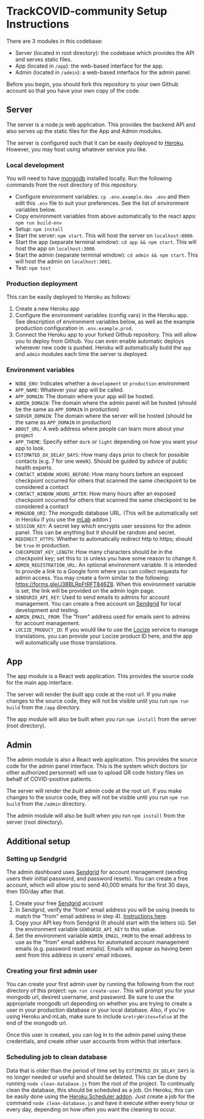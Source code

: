 # TrackCOVID-community Setup Instructions

There are 3 modules in this codebase:
- Server (located in root directory): the codebase which provides the API and serves static files.
- App (located in `/app`): the web-based interface for the app.
- Admin (located in `/admin`): a web-based interface for the admin panel.

Before you begin, you should fork this repository to your own Github account so that you have your own copy of the code.


## Server

The server is a node.js web application. This provides the backend API and also serves up the static files for the App and Admin modules.

The server is configured such that it can be easily deployed to [Heroku](https://www.heroku.com/). However, you may host using whatever service you like.

### Local development
You will need to have [mongodb](https://www.mongodb.com/) installed locally. Run the following commands from the root directory of this repository.

- Configure environment variables: `cp .env.example.dev .env` and then edit this `.env` file to suit your preferences. See the list of environment variables below.
- Copy environment variables from above automatically to the react apps: `npm run build-env`
- Setup: `npm install`
- Start the server: `npm start`. This will host the server on `localhost:8000`.
- Start the app (separate terminal window): `cd app && npm start`. This will host the app on `localhost:3000`.
- Start the admin (separate terminal window): `cd admin && npm start`. This will host the admin on `localhost:3001`.
- Test: `npm test`

### Production deployment

This can be easily deployed to Heroku as follows:

1. Create a new Heroku app
2. Configure the environment variables (config vars) in the Heroku app. See description of environment variables below, as well as the example production configuration in `.env.example.prod`.
3. Connect the Heroku app to your forked Github repository. This will allow you to deploy from Github. You can even enable automatic deploys whenever new code is pushed. Heroku will automatically build the `app` and `admin` modules each time the server is deployed.

### Environment variables

- `NODE_ENV`: Indicates whether a `development` or `production` environment
- `APP_NAME`: Whatever your app will be called.
- `APP_DOMAIN`: The domain where your app will be hosted.
- `ADMIN_DOMAIN`: The domain where the admin panel will be hosted (should be the same as `APP_DOMAIN` in production)
- `SERVER_DOMAIN`: The domain where the server will be hosted (should be the same as `APP_DOMAIN` in production)
- `ABOUT_URL`: A web address where people can learn more about your project
- `APP_THEME`: Specify either `dark` or `light` depending on how you want your app to look.
- `ESTIMATED_DX_DELAY_DAYS`: How many days prior to check for possible contacts (e.g. 7 for one week). Should be guided by advice of public health experts.
- `CONTACT_WINDOW_HOURS_BEFORE`: How many hours before an exposed checkpoint occurred for others that scanned the same checkpoint to be considered a contact
- `CONTACT_WINDOW_HOURS_AFTER`: How many hours after an exposed checkpoint occurred for others that scanned the same checkpoint to be considered a contact
- `MONGODB_URI`: The mongodb database URL. (This will be automatically set in Heroku if you use the [mLab](https://elements.heroku.com/addons/mongolab) addon.)
- `SESSION_KEY`: A secret key which encrypts user sessions for the admin panel. This can be anything but it should be random and secret.
- `REDIRECT_HTTPS`: Whether to automatically redirect http to https; should be `true` in production.
- `CHECKPOINT_KEY_LENGTH`: How many characters should be in the checkpoint key; set this to `16` unless you have some reason to change it.
- `ADMIN_REGISTRATION_URL`: An optional environment variable. It is intended to provide a link to a Google form where you can collect requests for admin access. You may create a form similar to the following: https://forms.gle/J38BLRpFtRFT846Z8. When this environment variable is set, the link will be provided on the admin login page.
- `SENDGRID_API_KEY`: Used to send emails to admins for account management. You can create a free account on [Sendgrid](https://app.sendgrid.com/) for local development and testing.
- `ADMIN_EMAIL_FROM`: The "from" address used for emails sent to admins for account management.
- `LOCIZE_PRODUCT_ID`: If you would like to use the [Locize](https://locize.com) service to manage translations, you can provide your Locize product ID here, and the app will automatically use those translations.


## App

The app module is a React web application. This provides the source code for the main app interface.

The server will render the *built* app code at the root url. If you make changes to the source code, they will not be visible until you run `npm run build` from the `/app` directory.

The app module will also be built when you run `npm install` from the server (root directory).


## Admin

The admin module is also a React web application. This provides the source code for the admin panel interface. This is the system which doctors (or other authorized personnel) will use to upload QR code history files on behalf of COVID-positive patients.

The server will render the *built* admin code at the root url. If you make changes to the source code, they will not be visible until you run `npm run build` from the `/admin` directory.

The admin module will also be built when you run `npm install` from the server (root directory).


## Additional setup

### Setting up Sendgrid

The admin dashboard uses [Sendgrid](https://sendgrid.com/) for account management (sending users their initial password, and password resets). You can create a free account, which will allow you to send 40,000 emails for the first 30 days, then 100/day after that.

1. Create your free [Sendgrid](https://sendgrid.com/) account
1. In Sendgrid, verify the "from" email address you will be using (needs to match the "from" email address in step 4). [Instructions here](https://sendgrid.com/docs/ui/sending-email/sender-verification).
1. Copy your API key from Sendgrid (It should start with the letters `SG`). Set the environment variable `SENDGRID_API_KEY` to this value.
1. Set the environment variable `ADMIN_EMAIL_FROM` to the email address to use as the "from" email address for automated account management emails (e.g. password reset emails). Emails will appear as having been sent from this address in users' email inboxes.

### Creating your first admin user

You can create your first admin user by running the following from the root directory of this project: `npm run create-user`. This will prompt you for your mongodb url, desired username, and password. Be sure to use the appropriate mongodb url depending on whether you are trying to create a user in your production database or your local database. Also, if you're using Heroku and mLab, make sure to include `&retryWrites=false` at the end of the mongodb url.

Once this user is created, you can log in to the admin panel using these credentials, and create other user accounts from within that interface.

### Scheduling job to clean database

Data that is older than the period of time set by `ESTIMATED_DX_DELAY_DAYS` is no longer needed or useful and should be deleted. This can be done by running `node clean-database.js` from the root of the project. To continually clean the database, this should be scheduled as a job. On Heroku, this can be easily done using the [Heroku Scheduler addon](https://devcenter.heroku.com/articles/scheduler). Just create a job for the command `node clean-database.js` and have it execute either every hour or every day, depending on how often you want the cleaning to occur.
